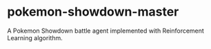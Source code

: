 # pokemon-showdown-master
A Pokemon Showdown battle agent implemented with Reinforcement Learning algorithm.
